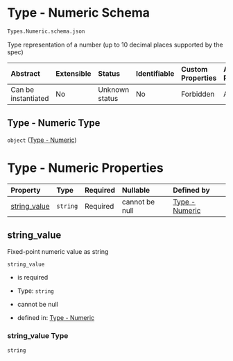 # Type - Numeric Schema

```txt
Types.Numeric.schema.json
```

Type representation of a number (up to 10 decimal places supported by the spec)

| Abstract            | Extensible | Status         | Identifiable | Custom Properties | Additional Properties | Access Restrictions | Defined In                                                                 |
| :------------------ | :--------- | :------------- | :----------- | :---------------- | :-------------------- | :------------------ | :------------------------------------------------------------------------- |
| Can be instantiated | No         | Unknown status | No           | Forbidden         | Allowed               | none                | [Numeric.schema.json](../types/Numeric.schema.json "open original schema") |

## Type - Numeric Type

`object` ([Type - Numeric](numeric.md))

# Type - Numeric Properties

| Property                      | Type     | Required | Nullable       | Defined by                                                                                                |
| :---------------------------- | :------- | :------- | :------------- | :-------------------------------------------------------------------------------------------------------- |
| [string_value](#string_value) | `string` | Required | cannot be null | [Type - Numeric](numeric-properties-string_value.md "Types.Numeric.schema.json#/properties/string_value") |

## string_value

Fixed-point numeric value as string

`string_value`

- is required

- Type: `string`

- cannot be null

- defined in: [Type - Numeric](numeric-properties-string_value.md "Types.Numeric.schema.json#/properties/string_value")

### string_value Type

`string`
